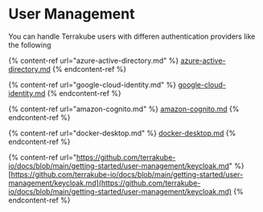 # User Management

You can handle Terrakube users with differen authentication providers like the following

{% content-ref url="azure-active-directory.md" %}
[azure-active-directory.md](azure-active-directory.md)
{% endcontent-ref %}

{% content-ref url="google-cloud-identity.md" %}
[google-cloud-identity.md](google-cloud-identity.md)
{% endcontent-ref %}

{% content-ref url="amazon-cognito.md" %}
[amazon-cognito.md](amazon-cognito.md)
{% endcontent-ref %}

{% content-ref url="docker-desktop.md" %}
[docker-desktop.md](docker-desktop.md)
{% endcontent-ref %}

{% content-ref url="https://github.com/terrakube-io/docs/blob/main/getting-started/user-management/keycloak.md" %}
[https://github.com/terrakube-io/docs/blob/main/getting-started/user-management/keycloak.md](https://github.com/terrakube-io/docs/blob/main/getting-started/user-management/keycloak.md)
{% endcontent-ref %}
